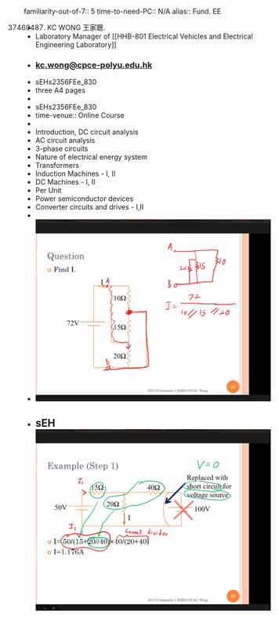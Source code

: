 familiarity-out-of-7:: 5
time-to-need-PC:: N/A
alias:: Fund. EE
- 37460487.  KC WONG 王家聰.
- Laboratory Manager of [[HHB-801 Electrical Vehicles and Electrical Engineering Laboratory]]
- ### <kc.wong@cpce-polyu.edu.hk>
- sEHs2356FEe_830
- three A4 pages
-
- sEHs2356FEe_830
- time-venue:: Online Course
-
- Introduction, DC circuit analysis
- AC circuit analysis
- 3-phase circuits
- Nature of electrical energy system
- Transformers
- Induction Machines - I, II
- DC Machines - I, II
- Per Unit
- Power semiconductor devices
- Converter circuits and drives - I,II
-
- ![Screenshot 2023-09-04 at 8.54.48 PM.png](../assets/Screenshot_2023-09-04_at_8.54.48_PM_1693832123694_0.png)
- sEH ![Screenshot 2023-09-04 at 9.04.44 PM.png](../assets/Screenshot_2023-09-04_at_9.04.44_PM_1693832726558_0.png)
	-